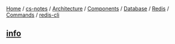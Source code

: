 [Home](https://mengxianbin.github.io) /
[cs-notes](https://mengxianbin.github.io/cs-notes/site) /
[Architecture](https://mengxianbin.github.io/cs-notes/site/Architecture) /
[Components](https://mengxianbin.github.io/cs-notes/site/Architecture/Components) /
[Database](https://mengxianbin.github.io/cs-notes/site/Architecture/Components/Database) /
[Redis](https://mengxianbin.github.io/cs-notes/site/Architecture/Components/Database/Redis) /
[Commands](https://mengxianbin.github.io/cs-notes/site/Architecture/Components/Database/Redis/Commands) /
[redis-cli](https://mengxianbin.github.io/cs-notes/site/Architecture/Components/Database/Redis/Commands/redis-cli)

## [info](https://mengxianbin.github.io/cs-notes/site/Architecture/Components/Database/Redis/Commands/redis-cli/info/)
